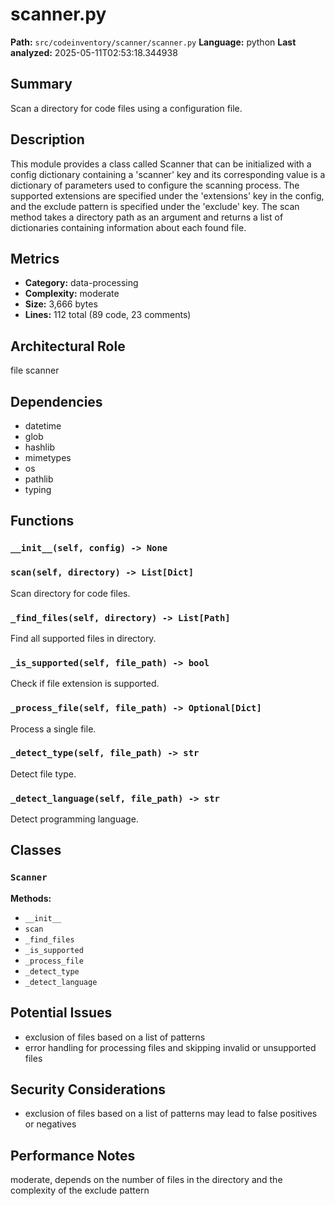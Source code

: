 # scanner.py

**Path:** `src/codeinventory/scanner/scanner.py`
**Language:** python
**Last analyzed:** 2025-05-11T02:53:18.344938

## Summary

Scan a directory for code files using a configuration file.

## Description

This module provides a class called Scanner that can be initialized with a config dictionary containing a 'scanner' key and its corresponding value is a dictionary of parameters used to configure the scanning process. The supported extensions are specified under the 'extensions' key in the config, and the exclude pattern is specified under the 'exclude' key. The scan method takes a directory path as an argument and returns a list of dictionaries containing information about each found file.

## Metrics

- **Category:** data-processing
- **Complexity:** moderate
- **Size:** 3,666 bytes
- **Lines:** 112 total (89 code, 23 comments)

## Architectural Role

file scanner

## Dependencies

- datetime
- glob
- hashlib
- mimetypes
- os
- pathlib
- typing

## Functions

### `__init__(self, config) -> None`

### `scan(self, directory) -> List[Dict]`

Scan directory for code files.

### `_find_files(self, directory) -> List[Path]`

Find all supported files in directory.

### `_is_supported(self, file_path) -> bool`

Check if file extension is supported.

### `_process_file(self, file_path) -> Optional[Dict]`

Process a single file.

### `_detect_type(self, file_path) -> str`

Detect file type.

### `_detect_language(self, file_path) -> str`

Detect programming language.

## Classes

### `Scanner`

**Methods:**
- `__init__`
- `scan`
- `_find_files`
- `_is_supported`
- `_process_file`
- `_detect_type`
- `_detect_language`

## Potential Issues

- exclusion of files based on a list of patterns
- error handling for processing files and skipping invalid or unsupported files

## Security Considerations

- exclusion of files based on a list of patterns may lead to false positives or negatives

## Performance Notes

moderate, depends on the number of files in the directory and the complexity of the exclude pattern
